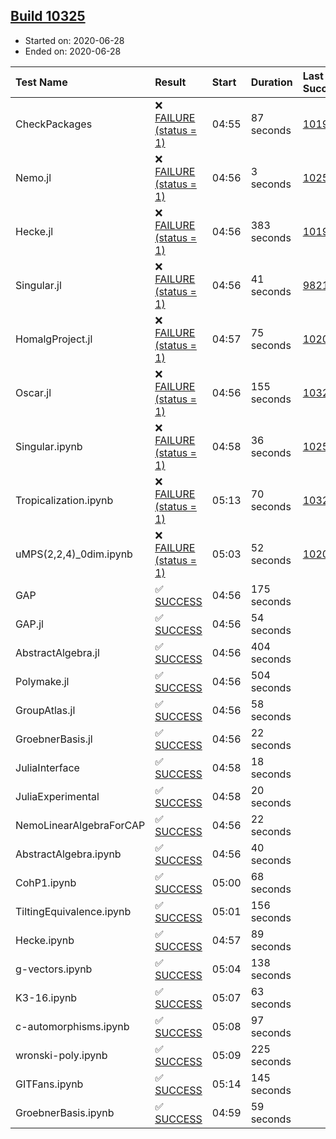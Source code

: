 ## [Build 10325](https://oscarci.mathematik.uni-kl.de/job/oscar/10325/)

* Started on: 2020-06-28
* Ended on: 2020-06-28

| Test Name    | Result | Start | Duration | Last Success | First Failure |
|:-------------|:-------|:------|:---------|:-------------|:--------------|
| CheckPackages | ❌ [FAILURE (status = 1)](https://oscarci.mathematik.uni-kl.de/job/oscar/10325/artifact/logs/build-10325/CheckPackages.log) | 04:55 | 87 seconds | [10197](https://oscarci.mathematik.uni-kl.de/job/oscar/10197/) | [10198](https://oscarci.mathematik.uni-kl.de/job/oscar/10198/) |
| Nemo.jl | ❌ [FAILURE (status = 1)](https://oscarci.mathematik.uni-kl.de/job/oscar/10325/artifact/logs/build-10325/Nemo.jl.log) | 04:56 | 3 seconds | [10252](https://oscarci.mathematik.uni-kl.de/job/oscar/10252/) | [10253](https://oscarci.mathematik.uni-kl.de/job/oscar/10253/) |
| Hecke.jl | ❌ [FAILURE (status = 1)](https://oscarci.mathematik.uni-kl.de/job/oscar/10325/artifact/logs/build-10325/Hecke.jl.log) | 04:56 | 383 seconds | [10197](https://oscarci.mathematik.uni-kl.de/job/oscar/10197/) | [10198](https://oscarci.mathematik.uni-kl.de/job/oscar/10198/) |
| Singular.jl | ❌ [FAILURE (status = 1)](https://oscarci.mathematik.uni-kl.de/job/oscar/10325/artifact/logs/build-10325/Singular.jl.log) | 04:56 | 41 seconds | [9821](https://oscarci.mathematik.uni-kl.de/job/oscar/9821/) | [9822](https://oscarci.mathematik.uni-kl.de/job/oscar/9822/) |
| HomalgProject.jl | ❌ [FAILURE (status = 1)](https://oscarci.mathematik.uni-kl.de/job/oscar/10325/artifact/logs/build-10325/HomalgProject.jl.log) | 04:57 | 75 seconds | [10209](https://oscarci.mathematik.uni-kl.de/job/oscar/10209/) | [10210](https://oscarci.mathematik.uni-kl.de/job/oscar/10210/) |
| Oscar.jl | ❌ [FAILURE (status = 1)](https://oscarci.mathematik.uni-kl.de/job/oscar/10325/artifact/logs/build-10325/Oscar.jl.log) | 04:56 | 155 seconds | [10324](https://oscarci.mathematik.uni-kl.de/job/oscar/10324/) | [10325](https://oscarci.mathematik.uni-kl.de/job/oscar/10325/) |
| Singular.ipynb | ❌ [FAILURE (status = 1)](https://oscarci.mathematik.uni-kl.de/job/oscar/10325/artifact/logs/build-10325/Singular.ipynb.log) | 04:58 | 36 seconds | [10252](https://oscarci.mathematik.uni-kl.de/job/oscar/10252/) | [10253](https://oscarci.mathematik.uni-kl.de/job/oscar/10253/) |
| Tropicalization.ipynb | ❌ [FAILURE (status = 1)](https://oscarci.mathematik.uni-kl.de/job/oscar/10325/artifact/logs/build-10325/Tropicalization.ipynb.log) | 05:13 | 70 seconds | [10322](https://oscarci.mathematik.uni-kl.de/job/oscar/10322/) | [10323](https://oscarci.mathematik.uni-kl.de/job/oscar/10323/) |
| uMPS(2,2,4)_0dim.ipynb | ❌ [FAILURE (status = 1)](https://oscarci.mathematik.uni-kl.de/job/oscar/10325/artifact/logs/build-10325/uMPS-2-2-4-_0dim.ipynb.log) | 05:03 | 52 seconds | [10209](https://oscarci.mathematik.uni-kl.de/job/oscar/10209/) | [10210](https://oscarci.mathematik.uni-kl.de/job/oscar/10210/) |
| GAP | ✅ [SUCCESS](https://oscarci.mathematik.uni-kl.de/job/oscar/10325/artifact/logs/build-10325/GAP.log) | 04:56 | 175 seconds |  |  |
| GAP.jl | ✅ [SUCCESS](https://oscarci.mathematik.uni-kl.de/job/oscar/10325/artifact/logs/build-10325/GAP.jl.log) | 04:56 | 54 seconds |  |  |
| AbstractAlgebra.jl | ✅ [SUCCESS](https://oscarci.mathematik.uni-kl.de/job/oscar/10325/artifact/logs/build-10325/AbstractAlgebra.jl.log) | 04:56 | 404 seconds |  |  |
| Polymake.jl | ✅ [SUCCESS](https://oscarci.mathematik.uni-kl.de/job/oscar/10325/artifact/logs/build-10325/Polymake.jl.log) | 04:56 | 504 seconds |  |  |
| GroupAtlas.jl | ✅ [SUCCESS](https://oscarci.mathematik.uni-kl.de/job/oscar/10325/artifact/logs/build-10325/GroupAtlas.jl.log) | 04:56 | 58 seconds |  |  |
| GroebnerBasis.jl | ✅ [SUCCESS](https://oscarci.mathematik.uni-kl.de/job/oscar/10325/artifact/logs/build-10325/GroebnerBasis.jl.log) | 04:56 | 22 seconds |  |  |
| JuliaInterface | ✅ [SUCCESS](https://oscarci.mathematik.uni-kl.de/job/oscar/10325/artifact/logs/build-10325/JuliaInterface.log) | 04:58 | 18 seconds |  |  |
| JuliaExperimental | ✅ [SUCCESS](https://oscarci.mathematik.uni-kl.de/job/oscar/10325/artifact/logs/build-10325/JuliaExperimental.log) | 04:58 | 20 seconds |  |  |
| NemoLinearAlgebraForCAP | ✅ [SUCCESS](https://oscarci.mathematik.uni-kl.de/job/oscar/10325/artifact/logs/build-10325/NemoLinearAlgebraForCAP.log) | 04:56 | 22 seconds |  |  |
| AbstractAlgebra.ipynb | ✅ [SUCCESS](https://oscarci.mathematik.uni-kl.de/job/oscar/10325/artifact/logs/build-10325/AbstractAlgebra.ipynb.log) | 04:56 | 40 seconds |  |  |
| CohP1.ipynb | ✅ [SUCCESS](https://oscarci.mathematik.uni-kl.de/job/oscar/10325/artifact/logs/build-10325/CohP1.ipynb.log) | 05:00 | 68 seconds |  |  |
| TiltingEquivalence.ipynb | ✅ [SUCCESS](https://oscarci.mathematik.uni-kl.de/job/oscar/10325/artifact/logs/build-10325/TiltingEquivalence.ipynb.log) | 05:01 | 156 seconds |  |  |
| Hecke.ipynb | ✅ [SUCCESS](https://oscarci.mathematik.uni-kl.de/job/oscar/10325/artifact/logs/build-10325/Hecke.ipynb.log) | 04:57 | 89 seconds |  |  |
| g-vectors.ipynb | ✅ [SUCCESS](https://oscarci.mathematik.uni-kl.de/job/oscar/10325/artifact/logs/build-10325/g-vectors.ipynb.log) | 05:04 | 138 seconds |  |  |
| K3-16.ipynb | ✅ [SUCCESS](https://oscarci.mathematik.uni-kl.de/job/oscar/10325/artifact/logs/build-10325/K3-16.ipynb.log) | 05:07 | 63 seconds |  |  |
| c-automorphisms.ipynb | ✅ [SUCCESS](https://oscarci.mathematik.uni-kl.de/job/oscar/10325/artifact/logs/build-10325/c-automorphisms.ipynb.log) | 05:08 | 97 seconds |  |  |
| wronski-poly.ipynb | ✅ [SUCCESS](https://oscarci.mathematik.uni-kl.de/job/oscar/10325/artifact/logs/build-10325/wronski-poly.ipynb.log) | 05:09 | 225 seconds |  |  |
| GITFans.ipynb | ✅ [SUCCESS](https://oscarci.mathematik.uni-kl.de/job/oscar/10325/artifact/logs/build-10325/GITFans.ipynb.log) | 05:14 | 145 seconds |  |  |
| GroebnerBasis.ipynb | ✅ [SUCCESS](https://oscarci.mathematik.uni-kl.de/job/oscar/10325/artifact/logs/build-10325/GroebnerBasis.ipynb.log) | 04:59 | 59 seconds |  |  |
